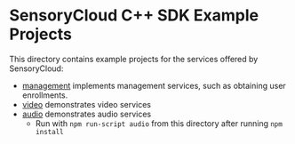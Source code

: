 # SensoryCloud C++ SDK Example Projects

This directory contains example projects for the services offered by
SensoryCloud:

-   [management](management) implements management services, such as obtaining user enrollments.
-   [video](video) demonstrates video services
-   [audio](audio) demonstrates audio services
    -   Run with `npm run-script audio` from this directory after running `npm install`
